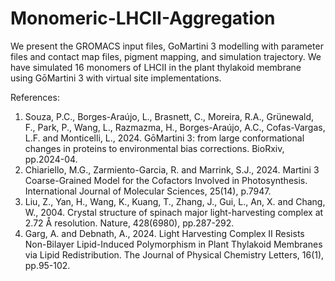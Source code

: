 # Monomeric-LHCII-Aggregation
We present the GROMACS input files, GoMartini 3 modelling with parameter files and contact map files, pigment mapping, and simulation trajectory.
We have simulated 16 monomers of LHCII in the plant thylakoid membrane using GōMartini 3 with virtual site implementations.


References: 
1. Souza, P.C., Borges-Araújo, L., Brasnett, C., Moreira, R.A., Grünewald, F., Park, P., Wang, L., Razmazma, H., Borges-Araújo, A.C., Cofas-Vargas, L.F. and Monticelli, L., 2024. GōMartini 3: from large conformational changes in proteins to environmental bias corrections. BioRxiv, pp.2024-04.
2. Chiariello, M.G., Zarmiento-Garcia, R. and Marrink, S.J., 2024. Martini 3 Coarse-Grained Model for the Cofactors Involved in Photosynthesis. International Journal of Molecular Sciences, 25(14), p.7947.
3. Liu, Z., Yan, H., Wang, K., Kuang, T., Zhang, J., Gui, L., An, X. and Chang, W., 2004. Crystal structure of spinach major light-harvesting complex at 2.72 Å resolution. Nature, 428(6980), pp.287-292.
4. Garg, A. and Debnath, A., 2024. Light Harvesting Complex II Resists Non-Bilayer Lipid-Induced Polymorphism in Plant Thylakoid Membranes via Lipid Redistribution. The Journal of Physical Chemistry Letters, 16(1), pp.95-102.
